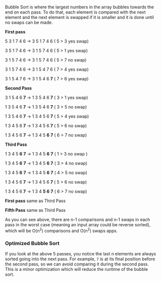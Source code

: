 Bubble Sort is where the largest numbers in the array bubbles towards the end on each pass. To do that, each element is compared with the next element and the next element is swapped if it is smaller and it is done until no swaps can be made.

**First pass**

5 3 1 7 4 6 -> 3 5 1 7 4 6 ( 5 > 3 yes swap)

3 5 1 7 4 6 -> 3 1 5 7 4 6 ( 5 > 1 yes swap)

3 1 5 7 4 6 -> 3 1 5 7 4 6 ( 5 > 7 no swap)

3 1 5 7 4 6 -> 3 1 5 4 7 6 ( 7 > 4 yes swap)

3 1 5 4 7 6 -> 3 1 5 4 6 **7** ( 7 > 6 yes swap)

**Second Pass**

3 1 5 4 6 **7** -> 1 3 5 4 6 **7** ( 3 > 1 yes swap)

1 3 5 4 6 **7** -> 1 3 5 4 6 **7** ( 3 > 5 no swap)

1 3 5 4 6 **7** -> 1 3 4 5 6 **7** ( 5 > 4 yes swap)

1 3 4 5 6 **7** -> 1 3 4 5 6 **7** ( 5 > 6 no swap)

1 3 4 5 6 **7** -> 1 3 4 5 **6** **7** ( 6 > 7 no swap)

**Third Pass**

1 3 4 5 **6** **7** -> 1 3 4 5 **6** **7** ( 1 > 3 no swap )

1 3 4 5 **6** **7** -> 1 3 4 5 **6** **7** ( 3 > 4 no swap)

1 3 4 5 **6** **7** -> 1 3 4 5 **6** **7** ( 4 > 5 no swap)

1 3 4 5 6 **7** -> 1 3 4 5 6 **7** ( 5 > 6 no swap)

1 3 4 5 6 **7** -> 1 3 4 **5** **6** **7** ( 6 > 7 no swap)

**First pass** same as Third Pass

**Fifth Pass** same as Third Pass

As you can see above, there are n-1 comparisons and n-1 swaps in each pass in the worst case (meaning an input array could be reverse sorted), which will be O(n<sup>2</sup>) comparisons and O(n<sup>2</sup>) swaps appx.
### Optimized Bubble Sort
If you look at the above 5 passes, you notice the last n elements are always sorted going into the next pass. For example, `7` is at its final position before the second pass, so we can avoid comparing it during the second pass. This is a minor optimization which will reduce the runtime of the bubble sort.
